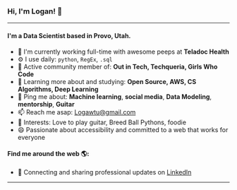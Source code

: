 ### Hi, I'm Logan! 👋
---

#### I'm a Data Scientist based in Provo, Utah.

- 🏢 I'm currently working full-time with awesome peeps at **Teladoc Health**
- ⚙️ I use daily: `python`, `RegEx`, `.sql`
- 💅 Active community member of: **Out in Tech, Techqueria, Girls Who Code**
- 🌱 Learning more about and studying: **Open Source, AWS, CS Algorithms, Deep Learning**
- 💬 Ping me about: **Machine learning**, **social media**, **Data Modeling**, **mentorship**, **Guitar**
- 📫 Reach me asap: Logawtu@gmail.com
- 💜 Interests: Love to play guitar, Breed Ball Pythons, foodie
- 😄 Passionate about accessibility and committed to a web that works for everyone

#### Find me around the web 🌎:
- 💼 Connecting and sharing professional updates on <a href="https://www.linkedin.com/in/logstark">LinkedIn</a>




---


